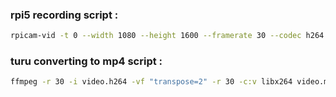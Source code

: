 ### rpi5 recording script :
```bash
rpicam-vid -t 0 --width 1080 --height 1600 --framerate 30 --codec h264 -o video.h264 --nopreview --rotation 180 --hflip --vflip
```

### turu converting to mp4 script :
```bash
ffmpeg -r 30 -i video.h264 -vf "transpose=2" -r 30 -c:v libx264 video.mp4
```
